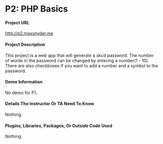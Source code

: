 # P2: PHP Basics

#### Project URL
<http://p2.maxsnyder.me> 

#### Project Description
This project is a web app that will generate a xkcd password. The number of words in the password can be changed by entering a number(1 - 10). There are also checkboxes if you want to add a number and a symbol to the password.

#### Demo Information
No demo for P1.

#### Details The Instructor Or TA Need To Know
Nothing.

#### Plugins, Libraries, Packages, Or Outside Code Used
Nothing.